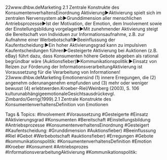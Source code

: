 22www.dhbw.deMarketing
2.1 Zentrale Konstrukte des KonsumentenverhaltensEinordnung Aktivierung►Aktivierung spielt sich im zentralen Nervensystem ab►Grunddimension aller menschlichen Antriebsprozesse►Ist der Motivation, der Emotion, dem Involvement sowie der Einstellungsbildung vorgelagert►Mit zunehmender Aktivierung steigt die Bereitschaft von Individuen zur Informationsaufnahme, z.B. zur Aufnahme einer Werbebotschaft►Beeinflussung der Kaufentscheidung:►Ein hoher Aktivierungsgrad kann zu impulsiven Kaufentscheidungen führen►Gesteigerte Aktivierung bei Auktionen (z.B. eBay) führt dazu, dass Konsumenten höhere Gebote abgeben als rational begründbar wäre (Auktionsfieber)►Kommunikationspolitik:►Einsatz von Reizen zur Förderung der InformationsverarbeitungAktivierung ist Voraussetzung für die Verarbeitung von Informationen!
23www.dhbw.deMarketing
Emotionensind (1) innere Erregungen, die (2) angenehm oderunangenehm empfunden und (3) mehr oder weniger bewusst (4) erlebtwerden.Kroeber-Riel/Weinberg (2003), S. 106
kulturunabhängigeemotionaleGesichtsausdrückevgl. Zimbardo/Gerrig(1999).2.1 Zentrale Konstrukte des KonsumentenverhaltensDefinition von Emotionen

   Tags & Topics:
   #Involvement
   #Voraussetzung
   #Gesteigerte
   #Einsatz
   #Aktivierungsgrad
   #Konsumenten
   #Bereitschaft
   #Einstellungsbildung
   #Antriebsprozesse
   #KonsumentenverhaltensEinordnung
   #Gesteigert
   #Kaufentscheidung:
   #Grunddimension
   #Auktionsfieber)
   #Beeinflussung
   #Riel
   #Gebot
   #Werbebotschaft
   #auktionsfieber)
   #Erregungen
   #Gebote
   #kommunikationspolitik:
   #KonsumentenverhaltensDefinition
   #Emotion
   #Kroeber
   #Konsument
   #Antriebsprozes
   #InformationsverarbeitungAktivierung
   #Kommunikationspolitik: